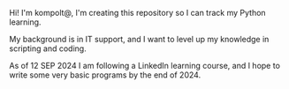Hi! I'm kompolt@, I'm creating this repository so I can track my Python learning. 

My background is in IT support, and I want to level up my knowledge in scripting and coding. 

As of 12 SEP 2024 I am following a LinkedIn learning course, and I hope to write some very basic programs by the end of 2024. 
